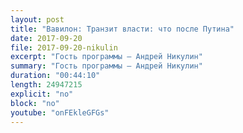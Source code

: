 ```yaml
---
layout: post
title: "Вавилон: Транзит власти: что после Путина"
date: 2017-09-20
file: 2017-09-20-nikulin
excerpt: "Гость программы — Андрей Никулин"
summary: "Гость программы — Андрей Никулин"
duration: "00:44:10"
length: 24947215
explicit: "no"
block: "no"
youtube: "onFEkleGFGs"
---
```

